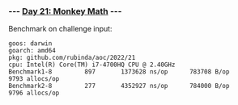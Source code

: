 ### --- [Day 21: Monkey Math](https://adventofcode.com/2022/day/21) ---

Benchmark on challenge input:

```
goos: darwin
goarch: amd64
pkg: github.com/rubinda/aoc/2022/21
cpu: Intel(R) Core(TM) i7-4700HQ CPU @ 2.40GHz
Benchmark1-8   	     897	   1373628 ns/op	  783708 B/op	    9793 allocs/op
Benchmark2-8   	     277	   4352927 ns/op	  784000 B/op	    9796 allocs/op
```
